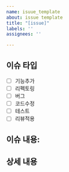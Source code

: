 ```yaml
---
name: isuue_template
about: issue template
title: "[issue]"
labels: ''
assignees: ''

---
```


## 이슈 타입
<!--관련 없는 내용을 지워주세요-->
* [ ] 기능추가
* [ ] 리펙토링
* [ ] 버그
* [ ] 코드수정
* [ ] 테스트
* [ ] 리뷰적용

## 이슈 내용:
<!--이유에 대해 간단하게 요약해주세요-->
<!--만약 이슈타입이 버그라면 원인도 같이 적어주세요 -->

## 상세 내용
<!-- 이슈내용을 상세하게 적어주세요.-->
<!-- 이슈타입에 따라 Todo List, 서술등 자유롭게 적어주세요 -->
<!-- 1. [ ] Does your submission pass tests?
     2. [ ] Have you lint your code locally prior to submission? -->
<!-- 만약 버그라면 해결방안 등을 적어주세요. -->
